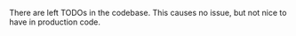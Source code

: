 There are left TODOs in the codebase. This causes no issue, but not nice to have in production code.